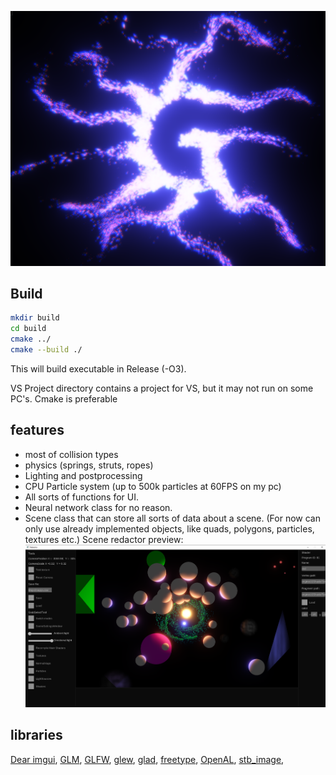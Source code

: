 
![github3](https://github.com/gfifgfifofich/Engine/blob/main/VS%20project/opengltry2/Textures/Cool%20picture.png)

## Build

```bash
mkdir build
cd build
cmake ../
cmake --build ./
```
This will build executable in Release (-O3).

VS Project directory contains a project for VS, but it may not run on some PC's. Cmake is preferable 

## features
- most of collision types
- physics (springs, struts, ropes)
- Lighting and postprocessing
- CPU Particle system (up to 500k particles at 60FPS on my pc)
- All sorts of functions for UI.
- Neural network class for no reason.
- Scene class that can store all sorts of data about a scene. (For now can only use already implemented objects, like quads, polygons, particles, textures etc.)
Scene redactor preview:
![github3](https://github.com/gfifgfifofich/Engine/blob/main/VS%20project/opengltry2/Textures/Redactor%20preview%20.png)


## libraries
[Dear imgui](https://github.com/ocornut/imgui), 
[GLM](https://github.com/g-truc/glm), 
[GLFW](https://github.com/glfw/glfw), 
[glew](https://glew.sourceforge.net/), 
[glad](https://github.com/Dav1dde/glad), 
[freetype](https://freetype.org/download.html), 
[OpenAL](https://github.com/kcat/openal-soft), 
[stb_image](https://github.com/nothings/stb/blob/master/stb_image.h), 

	

